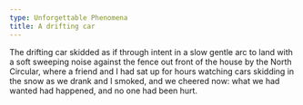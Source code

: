 ```yaml
---
type: Unforgettable Phenomena
title: A drifting car
---
```


The drifting car skidded as if through intent in a slow gentle arc to land with a soft sweeping noise against the fence out front of the house by the North Circular, where a friend and I had sat up for hours watching cars skidding in the snow as we drank and I smoked, and we cheered now: what we had wanted had happened, and no one had been hurt.
